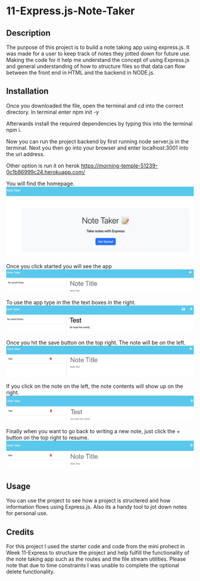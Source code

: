 # 11-Express.js-Note-Taker

## Description
The purpose of this project is to build a note taking app using express.js. It was made for a user to keep track of notes they jotted down for future use. Making the code for it help me understand the concept of using Express.js and general understanding of how to structure files so that data can flow between the front end in HTML and the backend in NODE.js.

## Installation
Once you downloaded the file, open the terminal and cd into the correct directory. In terminal enter npm init -y

Afterwards install the required dependencies by typing this into the terminal npm i.

Now you can run the project backend by first running node server.js in the terminal. Next you then go into your browser and enter localhost:3001 into the url address.

Other option is run it on herok https://morning-temple-51239-0c1b86999c24.herokuapp.com/

You will find the homepage.
![screenshot of Homepage](/public/assets/images/01.png) 

Once you click started you will see the app
![screenshot of page](/public/assets/images/02.png) 

To use the app type in the the text boxes in the right.
![screenshot of textboxes](/public/assets/images/03.png) 

Once you hit the save button on the top right. The note will be on the left.
![screenshot of saved note](/public/assets/images/04.png) 

If you click on the note on the left, the note contents will show up on the right.
![screenshot displayed note](/public/assets/images/05.png) 

Finally when you want to go back to writing a new note, just click the + button on the top right to resume.
![screenshot of + button](/public/assets/images/06.png) 


## Usage
You can use the project to see how a project is structered and how information flows using Express.js. Also its a handy tool to jot down notes for personal use.

## Credits
For this project I used the starter code and code from the mini prohect in Week 11-Express to structure the project and help fulfill the functionality of the note taking app such as the routes and the file stream utilities. Please note that due to time constraints I was unable to complete the optional delete functionality.
